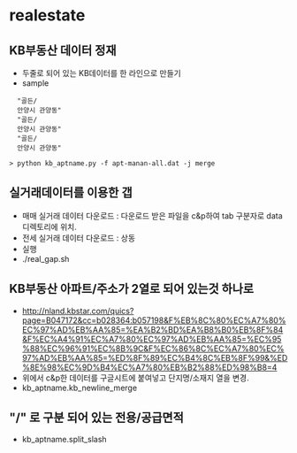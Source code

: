 # realestate
## KB부동산 데이터 정재
  * 두줄로 되어 있는 KB데이터를 한 라인으로 만들기
  * sample
  ```
    "골든/
    안양시 관양동"
    "골든/
    안양시 관양동"
    "골든/
    안양시 관양동"
  ```
    > python kb_aptname.py -f apt-manan-all.dat -j merge
    
## 실거래데이터를 이용한 갭
  * 매매 실거래 데이터 다운로드 : 다운로드 받은 파일을 c&p하여 tab 구분자로 data 디렉토리에 위치.
  * 전세 실거래 데이터 다운로드 : 상동
  * 실행
  * ./real_gap.sh
## KB부동산 아파트/주소가 2열로 되어 있는것 하나로
  * http://nland.kbstar.com/quics?page=B047172&cc=b028364:b057198&F%EB%8C%80%EC%A7%80%EC%97%AD%EB%AA%85=%EA%B2%BD%EA%B8%B0%EB%8F%84&F%EC%A4%91%EC%A7%80%EC%97%AD%EB%AA%85=%EC%95%88%EC%96%91%EC%8B%9C&F%EC%86%8C%EC%A7%80%EC%97%AD%EB%AA%85=%ED%8F%89%EC%B4%8C%EB%8F%99&%ED%8E%98%EC%9D%B4%EC%A7%80%EB%B2%88%ED%98%B8=4
  * 위에서 c&p한 데이터를 구글시트에 붙여넣고 단지명/소재지 열을 변경.
  * kb_aptname.kb_newline_merge
## "/" 로 구분 되어 있는 전용/공급면적
  * kb_aptname.split_slash 